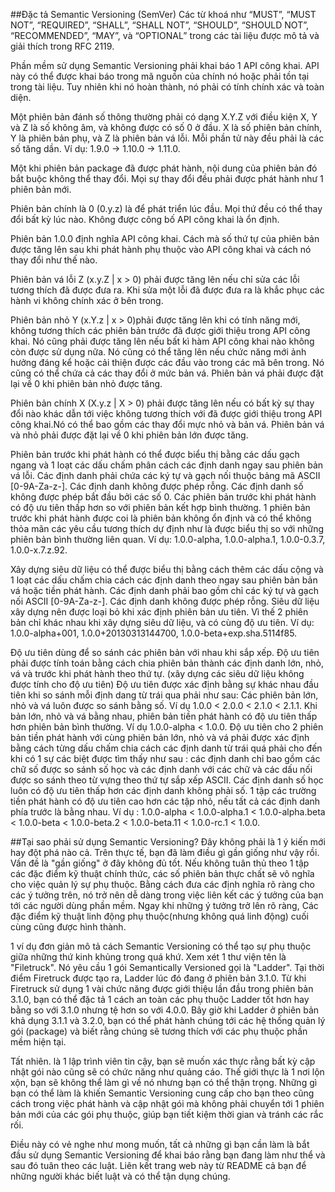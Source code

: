 

##Đặc tả Semantic Versioning (SemVer)
Các từ khoá như “MUST”, “MUST NOT”, “REQUIRED”, “SHALL”, “SHALL NOT”, “SHOULD”, “SHOULD NOT”, “RECOMMENDED”, “MAY”, và “OPTIONAL” trong các tài liệu được mô tả và giải thích trong RFC 2119.

Phần mềm sử dụng Semantic Versioning phải khai báo 1 API công khai. API này có thể được khai báo trong mã nguồn của chính nó hoặc phải tồn tại trong tài liệu. Tuy nhiên khi nó hoàn thành, nó phải có tính chính xác và toàn diện.

Một phiên bản đánh số thông thường phải có dạng X.Y.Z với điều kiện X, Y và Z là số không âm, và không được có số 0 ở đầu. X là số phiên bản chính, Y là phiên bản phụ, và Z là phiên bản vá lỗi. Mỗi phần tử này đều phải là các số tăng dần. Ví dụ: 1.9.0 -> 1.10.0 -> 1.11.0.

Một khi phiên bản package đã được phát hành, nội dung của phiên bản đó bắt buộc không thể thay đổi. Mọi sự thay đổi đều phải được phát hành như 1 phiên bản mới.

Phiên bản chính là 0 (0.y.z) là để phát triển lúc đầu. Mọi thứ đều có thể thay đổi bất kỳ lúc nào. Không được công bố API công khai là ổn định.

Phiên bản 1.0.0 định nghĩa API công khai. Cách mà số thứ tự của phiên bản được tăng lên sau khi phát hành phụ thuộc vào API công khai và cách nó thay đổi như thế nào.

Phiên bản vá lỗi Z (x.y.Z | x > 0) phải được tăng lên nếu chỉ sửa các lỗi tương thích đã được đưa ra. Khi sửa một lỗi đã được đưa ra là khắc phục các hành vi không chính xác ở bên trong.

Phiên bản nhỏ Y (x.Y.z | x > 0)phải được tăng lên khi có tính năng mới, không tương thích các phiên bản trước đã được giới thiệu trong API công khai. Nó cũng phải được tăng lên nếu bất kì hàm API công khai nào không còn được sử dụng nữa. Nó cũng có thể tăng lên nếu chức năng mới ảnh hưởng đáng kể hoặc cải thiện được các đầu vào trong các mã bên trong. Nó cũng có thể chứa cả các thay đổi ở mức bản vá. Phiên bản vá phải được đặt lại về 0 khi phiên bản nhỏ được tăng.

Phiên bản chính X (X.y.z | X > 0) phải được tăng lên nếu có bất kỳ sự thay đổi nào khác dẫn tới việc không tương thích với đã được giới thiệu trong API công khai.Nó có thể bao gồm các thay đổi mực nhỏ và bản vá. Phiên bản vá và nhỏ phải được đặt lại về 0 khi phiên bản lớn được tăng.

Phiên bản trước khi phát hành có thể được biểu thị bằng các dấu gạch ngang và 1 loạt các dấu chấm phân cách các định danh ngay sau phiên bản vá lỗi. Các định danh phải chứa các ký tự và gạch nối thuộc bảng mã ASCII [0-9A-Za-z-]. Các định danh không được phép rỗng. Các định danh số không được phép bắt đầu bởi các số 0. Các phiên bản trước khi phát hành có độ ưu tiên thấp hơn so với phiên bản kết hợp bình thường. 1 phiên bản trước khi phát hành được coi là phiên bản không ổn định và có thể không thỏa mãn các yêu cầu tương thích dự định như là được biểu thị so với những phiên bản bình thường liên quan. Ví dụ: 1.0.0-alpha, 1.0.0-alpha.1, 1.0.0-0.3.7, 1.0.0-x.7.z.92.

Xây dựng siêu dữ liệu có thể được biểu thị bằng cách thêm các dấu cộng và 1 loạt các dấu chấm chia cách các định danh theo ngay sau phiên bản bản vá hoặc tiền phát hành. Các định danh phải bao gồm chỉ các ký tự và gạch nối ASCII [0-9A-Za-z-]. Các định danh không được phép rỗng. Siêu dữ liệu xây dựng nên được loại bỏ khi xác định phiên bản ưu tiên. Vì thế 2 phiên bản chỉ khác nhau khi xây dựng siêu dữ liệu, và có cùng độ ưu tiên. Ví dụ: 1.0.0-alpha+001, 1.0.0+20130313144700, 1.0.0-beta+exp.sha.5114f85.

Độ ưu tiên dùng để so sánh các phiên bản với nhau khi sắp xếp. Độ ưu tiên phải được tính toán bằng cách chia phiên bản thành các định danh lớn, nhỏ, vá và trước khi phát hành theo thứ tự. (xây dựng các siêu dữ liệu không được tính cho độ ưu tiên) Độ ưu tiên được xác định bằng sự khác nhau đầu tiên khi so sánh mỗi định dang từ trái qua phải như sau: Các phiên bản lớn, nhỏ và vá luôn được so sánh bằng số. Ví dụ 1.0.0 < 2.0.0 < 2.1.0 < 2.1.1. Khi bản lớn, nhỏ và vá bằng nhau, phiên bản tiền phát hành có độ ưu tiên thấp hơn phiên bản bình thường. Ví dụ 1.0.0-alpha < 1.0.0. Độ ưu tiên cho 2 phiên bản tiền phát hành với cùng phiên bản lớn, nhỏ và vá phải được xác định bằng cách từng dấu chấm chia cách các định danh từ trái quá phải cho đến khi có 1 sự các biệt được tìm thấy như sau : các định danh chỉ bao gồm các chữ số được so sánh số học và các định danh với các chữ và các dấu nối được so sánh theo từ vựng theo thứ tự sắp xếp ASCII. Các định danh số học luôn có độ ưu tiên thấp hơn các định danh không phải số. 1 tập các trường tiền phát hành có độ ưu tiên cao hơn các tập nhỏ, nếu tất cả các định danh phía trước là bằng nhau. Ví dụ : 1.0.0-alpha < 1.0.0-alpha.1 < 1.0.0-alpha.beta < 1.0.0-beta < 1.0.0-beta.2 < 1.0.0-beta.11 < 1.0.0-rc.1 < 1.0.0.

##Tại sao phải sử dụng Semantic Versioning?
Đây không phải là 1 ý kiến mới hay đột phá nào cả. Trên thực tế, bạn đã làm điều gì gần giống như vậy rồi. Vấn đề là "gần giống" ở đây không đủ tốt. Nếu không tuân thủ theo 1 tập các đặc điểm kỹ thuật chính thức, các số phiên bản thực chất sẽ vô nghĩa cho việc quản lý sự phụ thuộc. Bằng cách đưa các định nghĩa rõ ràng cho các ý tưởng trên, nó trở nên dễ dàng trong việc liên kết các ý tưởng của bạn tới các người dùng phần mềm. Ngay khi những ý tưởng trở lên rõ ràng, Các đặc điểm kỹ thuật linh động phụ thuộc(nhưng không quá linh động) cuối cùng cũng được hình thành.

1 ví dụ đơn giản mô tả cách Semantic Versioning có thể tạo sự phụ thuộc giữa những thứ kinh khủng trong quá khứ. Xem xét 1 thư viện tên là "Filetruck". Nó yêu cầu 1 gói Semantically Versioned gọi là "Ladder". Tại thời điểm Firetruck được tạo ra, Ladder lúc đó đang ở phiên bản 3.1.0. Từ khi Firetruck sử dụng 1 vài chức năng được giới thiệu lần đầu trong phiên bản 3.1.0, bạn có thể đặc tả 1 cách an toàn các phụ thuộc Ladder tốt hơn hay bằng so với 3.1.0 nhưng tệ hơn so với 4.0.0. Bây giờ khi Ladder ở phiên bản khả dụng 3.1.1 và 3.2.0, bạn có thể phát hành chúng tới các hệ thống quản lý gói (package) và biết rằng chúng sẽ tương thích với các phụ thuộc phần mềm hiện tại.

Tất nhiên. là 1 lập trình viên tin cậy, bạn sẽ muốn xác thực rằng bất kỳ cập nhật gói nào cũng sẽ có chức năng như quảng cáo. Thế giới thực là 1 nơi lộn xộn, bạn sẽ không thể làm gì về nó nhưng bạn có thể thận trọng. Những gì bạn có thể làm là khiến Semantic Versioning cung cấp cho bạn theo cũng cách trong việc phát hành và cập nhật gói mà không phải chuyển tới 1 phiên bản mới của các gói phụ thuộc, giúp bạn tiết kiệm thời gian và tránh các rắc rối.

Điều này có vẻ nghe như mong muốn, tất cả những gì bạn cần làm là bắt đầu sử dụng Semantic Versioning để khai báo rằng bạn đang làm như thể và sau đó tuân theo các luật. Liên kết trang web này từ README cả bạn để những người khác biết luật và có thể tận dụng chúng.
